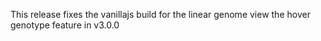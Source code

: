 This release fixes the vanillajs build for the linear genome view the hover
genotype feature in v3.0.0

